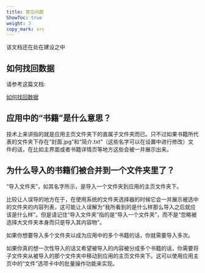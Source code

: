 ```yaml
---
title: 常见问题
ShowToc: true
weight: 3
copy_mark: src
---
```


该文档还在处在建设之中

## 如何找回数据

请参考这篇文档:

[如何找回数据](../how-to-recover-data)

## 应用中的“书籍”是什么意思？

技术上来讲指的就是应用主页文件夹下的直属子文件夹而已。只不过如果书籍所代表的文件夹下存在“封面.jpg”和“简介.txt”（这些名字可以在设置中进行修改）文件的话，在比如主界面或者书籍详情页等地方这些会被一并展示出来。

## 为什么导入的书籍们被合并到一个文件夹里了？

“导入文件夹”，如其名字所示，是导入一个文件夹到应用的主页文件夹下。

比较让人误导的地方在于，在使用系统的文件夹选择器的时候它会一并展示被选中的文件夹的内容列表，这可能让人误解为“我所看到的是什么样那么导入之后就应该是什么样”。但是请记住“导入文件夹”指的是“导入一个文件夹”，而不是“忽略被选择大文件夹本身而只是导入其内容物”。

如果你想要导入多个文件夹以成为应用中的多个书籍的话，你就需要导入多次。

如果你真的想一次性导入的话又希望被导入的内容被分成多个书籍的话，你需要将子文件夹从被导入的那个文件夹中移动到应用的主页文件夹下。这可以使用应用主页中的“文件”选项卡中的批量操作功能来实现。